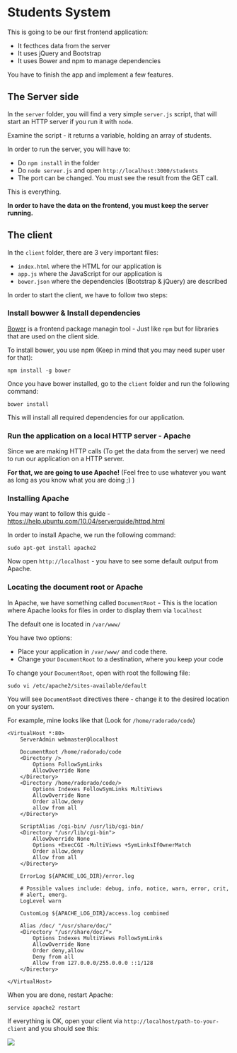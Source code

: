 # Students System


This is going to be our first frontend application:

* It fecthces data from the server
* It uses jQuery and Bootstrap
* It uses Bower and npm to manage dependencies

You have to finish the app and implement a few features.

## The Server side

In the `server` folder, you will find a very simple `server.js` script, that will start an HTTP server if you run it with `node`.

Examine the script - it returns a variable, holding an array of students.


In order to run the server, you will have to:

* Do `npm install` in the folder
* Do `node server.js` and open `http://localhost:3000/students`
* The port can be changed. You must see the result from the GET call.

This is everything.

__In order to have the data on the frontend, you must keep the server running.__

## The client

In the `client` folder, there are 3 very important files:

* `index.html` where the HTML for our application is
* `app.js` where the JavaScript for our application is
* `bower.json` where the dependencies (Bootstrap & jQuery) are described

In order to start the client, we have to follow two steps:

### Install bowwer & Install dependencies

[Bower](http://bower.io/) is a frontend package managin tool - Just like `npm` but for libraries that are used on the client side.

To install bower, you use npm (Keep in mind that you may need super user for that):

```
npm install -g bower
```

Once you have bower installed, go to the `client` folder and run the following command:

```
bower install
```

This will install all required dependencies for our application.

### Run the application on a local HTTP server - Apache

Since we are making HTTP calls (To get the data from the server) we need to run our application on a HTTP server.

__For that, we are going to use Apache!__ (Feel free to use whatever you want as long as you know what you are doing ;) )


### Installing Apache

You may want to follow this guide - https://help.ubuntu.com/10.04/serverguide/httpd.html


In order to install Apache, we run the following command:

```
sudo apt-get install apache2
```

Now open `http://localhost` - you have to see some default output from Apache.

### Locating the document root or Apache

In Apache, we have something called `DocumentRoot` - This is the location where Apache looks for files in order to display them via `localhost`

The default one is located in `/var/www/`

You have two options:

* Place your application in `/var/www/` and code there.
* Change your `DocumentRoot` to a destination, where you keep your code

To change your `DocumentRoot`, open with root the following file:

```
sudo vi /etc/apache2/sites-available/default
```

You will see `DocumentRoot` directives there - change it to the desired location on your system.

For example, mine looks like that (Look for `/home/radorado/code`)

```
<VirtualHost *:80>
    ServerAdmin webmaster@localhost

    DocumentRoot /home/radorado/code
    <Directory />
        Options FollowSymLinks
        AllowOverride None
    </Directory>
    <Directory /home/radorado/code/>
        Options Indexes FollowSymLinks MultiViews
        AllowOverride None
        Order allow,deny
        allow from all
    </Directory>

    ScriptAlias /cgi-bin/ /usr/lib/cgi-bin/
    <Directory "/usr/lib/cgi-bin">
        AllowOverride None
        Options +ExecCGI -MultiViews +SymLinksIfOwnerMatch
        Order allow,deny
        Allow from all
    </Directory>

    ErrorLog ${APACHE_LOG_DIR}/error.log

    # Possible values include: debug, info, notice, warn, error, crit,
    # alert, emerg.
    LogLevel warn

    CustomLog ${APACHE_LOG_DIR}/access.log combined

    Alias /doc/ "/usr/share/doc/"
    <Directory "/usr/share/doc/">
        Options Indexes MultiViews FollowSymLinks
        AllowOverride None
        Order deny,allow
        Deny from all
        Allow from 127.0.0.0/255.0.0.0 ::1/128
    </Directory>

</VirtualHost>
```

When you are done, restart Apache:

```
service apache2 restart
```

If everything is OK, open your client via `http://localhost/path-to-your-client` and you should see this:

![](readme-images/default_view.ong)
